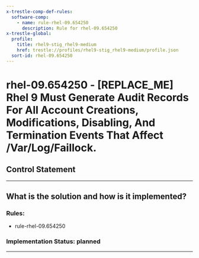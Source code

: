 ```yaml
---
x-trestle-comp-def-rules:
  software-comp:
    - name: rule-rhel-09.654250
      description: Rule for rhel-09.654250
x-trestle-global:
  profile:
    title: rhel9-stig_rhel9-medium
    href: trestle://profiles/rhel9-stig_rhel9-medium/profile.json
  sort-id: rhel-09.654250
---
```


# rhel-09.654250 - \[REPLACE_ME\] Rhel 9 Must Generate Audit Records For All Account Creations, Modifications, Disabling, And Termination Events That Affect /Var/Log/Faillock.

## Control Statement

______________________________________________________________________

## What is the solution and how is it implemented?

<!-- For implementation status enter one of: implemented, partial, planned, alternative, not-applicable -->

<!-- Note that the list of rules under ### Rules: is read-only and changes will not be captured after assembly to JSON -->

<!-- Add control implementation description here for control: rhel-09.654250 -->

### Rules:

  - rule-rhel-09.654250

### Implementation Status: planned

______________________________________________________________________
